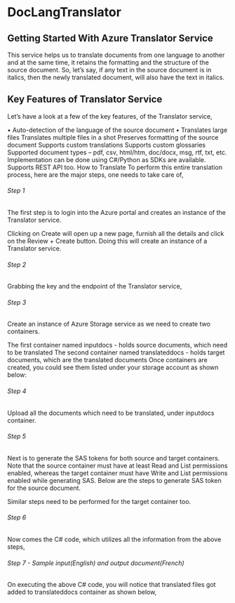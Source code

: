 # DocLangTranslator

## Getting Started With Azure Translator Service

This service helps us to translate documents from one language to another and at the same time, it retains the formatting and the structure of the source document. So, let’s say, if any text in the source document is in italics, then the newly translated document, will also have the text in italics.

## Key Features of Translator Service

Let’s have a look at a few of the key features, of the Translator service,

• Auto-detection of the language of the source document
• Translates large files
Translates multiple files in a shot
Preserves formatting of the source document
Supports custom translations
Supports custom glossaries
Supported document types – pdf, csv, html/htm, doc/docx, msg, rtf, txt, etc.
Implementation can be done using C#/Python as SDKs are available. Supports REST API too.
How to Translate 
To perform this entire translation process, here are the major steps, one needs to take care of,

###### Step 1

The first step is to login into the Azure portal and creates an instance of the Translator service.

Clicking on Create will open up a new page, furnish all the details and click on the Review + Create button. Doing this will create an instance of a Translator service.

###### Step 2

Grabbing the key and the endpoint of the Translator service,

###### Step 3

Create an instance of Azure Storage service as we need to create two containers.

The first container named inputdocs - holds source documents, which need to be translated
The second container named translateddocs - holds target documents, which are the translated documents
Once containers are created, you could see them listed under your storage account as shown below:

###### Step 4

Upload all the documents which need to be translated, under inputdocs container.

###### Step 5

Next is to generate the SAS tokens for both source and target containers. Note that the source container must have at least Read and List permissions enabled, whereas the target container must have Write and List permissions enabled while generating SAS. Below are the steps to generate SAS token for the source document.

Similar steps need to be performed for the target container too.

###### Step 6

Now comes the C# code, which utilizes all the information from the above steps,

###### Step 7 - Sample input(English) and output document(French)

On executing the above C# code, you will notice that translated files got added to translateddocs container as shown below,

